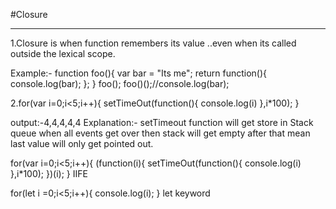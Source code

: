 #Closure

----------
1.Closure is when function remembers its value ..even when its called outside the lexical scope.

Example:-
function foo(){
   var bar = "Its me";
   return function(){ console.log(bar); };
}
foo();
foo()();//console.log(bar);


2.for(var i=0;i<5;i++){
  setTimeOut(function(){ console.log(i) },i*100);
}

output:-4,4,4,4,4
Explanation:- setTimeout function will get store in Stack queue when all events get over then stack will get empty after that mean last value will only get pointed out.

for(var i=0;i<5;i++){ 
 (function(i){
      setTimeOut(function(){ console.log(i) },i*100);
   })(i);
}
IIFE

for(let i =0;i<5;i++){
  console.log(i);
}
let keyword

